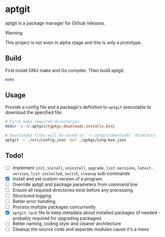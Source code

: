 # aptgit
aptgit is a package manager for Github releases.

> [!WARNING]
> This project is not even in alpha stage and this is only a prototype.

## Build
First install GNU make and Go compiler. Then build aptgit:
```bash
make
```

## Usage
Provide a config file and a package's definition to `aptgit` executable to download the specified file:
```bash
# First make required directories
mkdir -p ~/.aptgit/{gpkgs,downloads,installs,bin}

# Downloaded files will be saved to `~/.aptgit/downloads` directory
aptgit -c ./src/config.json -def ./gpkgs/sing-box.json
```

## Todo!
- [ ] Implement `init`, `install`, `uninstall`, `upgrade`, `list-versions`, `latest-version`, `list-installed`, `switch`, `cleanup` sub-commands
- [X] Install and set custom version of a program
- [ ] Override aptgit and package parameters from command line
- [ ] Ensure all required directories exist before any processing
- [ ] Structured logging
- [ ] Better error handling
- [ ] Process multiple packages concurrently
- [X] `aptgit.lock` file to keep metadata about installed packages (if needed - probably required for upgrading packages)
- [ ] Better naming, coding style and cleaner architecture
- [ ] Cleanup the source code and seperate modules cause it's a mess
